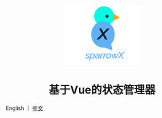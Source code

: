<div style="text-align: center;">
    <img src="https://raw.githubusercontent.com/438345494/staticLib/master/imgs/sparrowX.png"  style="width: 200px"/>
</div>

<h1 style="text-align: center">基于Vue的状态管理器</h1>

English ｜ [中文](./README.md)
